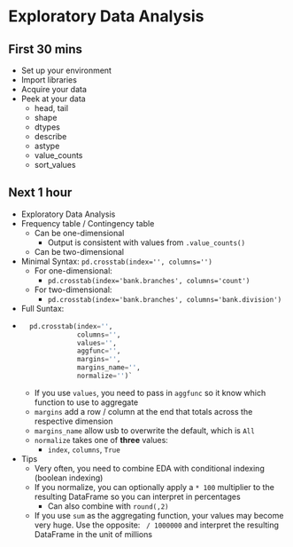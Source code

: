 # Exploratory Data Analysis

## First 30 mins
- Set up your environment
- Import libraries
- Acquire your data
- Peek at your data
    - head, tail
    - shape
    - dtypes
    - describe
    - astype
    - value_counts
    - sort_values

## Next 1 hour
- Exploratory Data Analysis
- Frequency table / Contingency table
    - Can be one-dimensional
        - Output is consistent with values from `.value_counts()`
    - Can be two-dimensional
- Minimal Syntax: `pd.crosstab(index='', columns='')`
    - For one-dimensional:
        - `pd.crosstab(index='bank.branches', columns='count')`
    - For two-dimensional:
        - `pd.crosstab(index='bank.branches', columns='bank.division')`
- Full Suntax:
- ```py
    pd.crosstab(index='',
                columns='', 
                values='', 
                aggfunc='', 
                margins='', 
                margins_name='', 
                normalize='')`
    ```
    - If you use `values`, you need to pass in `aggfunc` so it know which function to use to aggregate
    - `margins` add a row / column at the end that totals across the respective dimension
    - `margins_name` allow usb to overwrite the default, which is `All`
    - `normalize` takes one of **three** values:
        - `index`, `columns`, `True`
- Tips
    - Very often, you need to combine EDA with conditional indexing (boolean indexing)
    - If you normalize, you can optionally apply a `* 100` multiplier to the resulting DataFrame so you can interpret in percentages
        - Can also combine with `round(,2)`
    - If you use `sum` as the aggregating function, your values may become very huge. Use the opposite: ` / 1000000` and interpret the resulting DataFrame in the unit of millions


